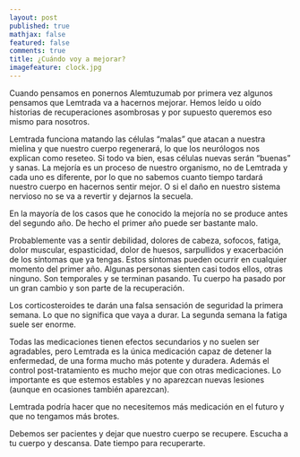 ```yaml
---
layout: post
published: true
mathjax: false
featured: false
comments: true
title: ¿Cuándo voy a mejorar?
imagefeature: clock.jpg
---
```

Cuando pensamos en ponernos Alemtuzumab por primera vez algunos pensamos que Lemtrada va a hacernos mejorar. Hemos leído u oído historias de recuperaciones asombrosas y por supuesto queremos eso mismo para nosotros.

Lemtrada funciona matando las células “malas” que atacan a nuestra mielina y que nuestro cuerpo regenerará, lo que los neurólogos nos explican como reseteo. Si todo va bien, esas células nuevas serán “buenas” y sanas. La mejoría es un proceso de nuestro organismo, no de Lemtrada y cada uno es diferente, por lo que no sabemos cuanto tiempo tardará nuestro cuerpo en hacernos sentir mejor. O si el daño en nuestro sistema nervioso no se va a revertir y dejarnos la secuela.

En la mayoría de los casos que he conocido la mejoría no se produce antes del segundo año. De hecho el primer año puede ser bastante malo.

Probablemente vas a sentir debilidad, dolores de cabeza, sofocos, fatiga, dolor muscular, espasticidad, dolor de huesos, sarpullidos y exacerbación de los síntomas que ya tengas. Estos síntomas pueden ocurrir en cualquier momento del primer año. Algunas personas sienten casi todos ellos, otras ninguno. Son temporales y se terminan pasando. Tu cuerpo ha pasado por un gran cambio y son parte de la recuperación.

Los corticosteroides te darán una falsa sensación de seguridad la primera semana. Lo que no significa que vaya a durar. La segunda semana la fatiga suele ser enorme.

Todas las medicaciones tienen efectos secundarios y no suelen ser agradables, pero Lemtrada es la única medicación capaz de detener la enfermedad, de una forma mucho más potente y duradera. Además el control post-tratamiento es mucho mejor que con otras medicaciones. Lo importante es que estemos estables y no aparezcan nuevas lesiones (aunque en ocasiones también aparezcan). 

Lemtrada podría hacer que no necesitemos más medicación en el futuro y que no tengamos más brotes.

Debemos ser pacientes y dejar que nuestro cuerpo se recupere. Escucha a tu cuerpo y descansa. Date tiempo para recuperarte.